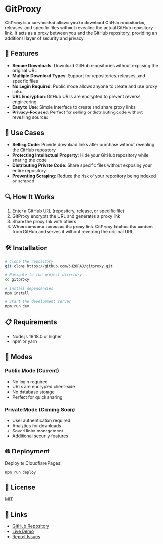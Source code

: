 # GitProxy

GitProxy is a service that allows you to download GitHub repositories, releases, and specific files without revealing the actual GitHub repository link. It acts as a proxy between you and the GitHub repository, providing an additional layer of security and privacy.

## 🌟 Features

- **Secure Downloads**: Download GitHub repositories without exposing the original URL
- **Multiple Download Types**: Support for repositories, releases, and specific files
- **No Login Required**: Public mode allows anyone to create and use proxy links
- **URL Encryption**: GitHub URLs are encrypted to prevent reverse engineering
- **Easy to Use**: Simple interface to create and share proxy links
- **Privacy-Focused**: Perfect for selling or distributing code without revealing sources

## 🚀 Use Cases

- **Selling Code**: Provide download links after purchase without revealing the GitHub repository
- **Protecting Intellectual Property**: Hide your GitHub repository while sharing the code
- **Distributing Private Code**: Share specific files without exposing your entire repository
- **Preventing Scraping**: Reduce the risk of your repository being indexed or scraped

## 🔍 How It Works

1. Enter a GitHub URL (repository, release, or specific file)
2. GitProxy encrypts the URL and generates a proxy link
3. Share the proxy link with others
4. When someone accesses the proxy link, GitProxy fetches the content from GitHub and serves it without revealing the original URL

## 🛠️ Installation

```bash
# Clone the repository
git clone https://github.com/SH20RAJ/gitproxy.git

# Navigate to the project directory
cd gitproxy

# Install dependencies
npm install

# Start the development server
npm run dev
```

## 📋 Requirements

- Node.js 18.18.0 or higher
- npm or yarn

## 🔄 Modes

### Public Mode (Current)
- No login required
- URLs are encrypted client-side
- No database storage
- Perfect for quick sharing

### Private Mode (Coming Soon)
- User authentication required
- Analytics for downloads
- Saved links management
- Additional security features

## 🌐 Deployment

Deploy to Cloudflare Pages:

```bash
npm run deploy
```

## 📝 License

[MIT](LICENSE)

## 🔗 Links

- [GitHub Repository](https://github.com/SH20RAJ/gitproxy)
- [Live Demo](https://gitproxy.pages.dev)
- [Report Issues](https://github.com/SH20RAJ/gitproxy/issues)

